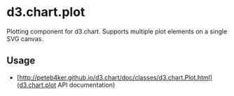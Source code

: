 # d3.chart.plot

Plotting component for d3.chart. Supports multiple plot elements
on a single SVG canvas.

## Usage

* [http://peteb4ker.github.io/d3.chart/doc/classes/d3.chart.Plot.html](d3.chart.plot API documentation)